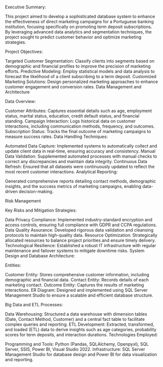 Executive Summary:

This project aimed to develop a sophisticated database system to enhance the effectiveness of direct marketing campaigns for a Portuguese banking institution, focusing specifically on promoting term deposit subscriptions. By leveraging advanced data analytics and segmentation techniques, the project sought to predict customer behavior and optimize marketing strategies.

Project Objectives:

Targeted Customer Segmentation: Classify clients into segments based on demographic and financial profiles to improve the precision of marketing efforts.
Predictive Modeling: Employ statistical models and data analysis to forecast the likelihood of a client subscribing to a term deposit.
Customized Marketing Solutions: Design personalized marketing approaches to enhance customer engagement and conversion rates.
Data Management and Architecture

Data Overview:

Customer Attributes: Captures essential details such as age, employment status, marital status, education, credit default status, and financial standing.
Campaign Interaction: Logs historical data on customer interactions, including communication methods, frequency, and outcomes.
Subscription Status: Tracks the final outcome of marketing campaigns to measure success rates.
Data Handling Techniques:

Automated Data Capture: Implemented systems to automatically collect and update client data in real-time, ensuring accuracy and consistency.
Manual Data Validation: Supplemented automated processes with manual checks to correct any discrepancies and maintain data integrity.
Continuous Data Refresh: Ensured that all datasets were continuously updated to reflect the most recent customer interactions.
Analytical Reporting:

Generated comprehensive reports detailing contact methods, demographic insights, and the success metrics of marketing campaigns, enabling data-driven decision-making.

Risk Management

Key Risks and Mitigation Strategies:

Data Privacy Compliance: Implemented industry-standard encryption and access controls, ensuring full compliance with GDPR and CCPA regulations.
Data Quality Assurance: Developed rigorous data validation and cleansing protocols to maintain high-quality data.
Resource Optimization: Strategically allocated resources to balance project priorities and ensure timely delivery.
Technological Resilience: Established a robust IT infrastructure with regular maintenance and failover systems to mitigate downtime risks.
System Design and Database Architecture:

Entities:

Customer Entity: Stores comprehensive customer information, including demographic and financial data.
Contact Entity: Records details of each marketing contact.
Outcome Entity: Captures the results of marketing interactions.
ER Diagram: Designed and implemented using SQL Server Management Studio to ensure a scalable and efficient database structure.

Big Data and ETL Processes:

Data Warehousing: Structured a data warehouse with dimension tables (Date, Contact Method, Customer) and a central fact table to facilitate complex queries and reporting.
ETL Development: Extracted, transformed, and loaded (ETL) data to derive insights such as age categories, probability scores for term deposits, and interaction durations.
Technologies Employed:

Programming and Tools: Python (Pandas, SQLAlchemy, Openpyxl), SQL Server, SSIS, Power BI, Visual Studio 2022.
Infrastructure: SQL Server Management Studio for database design and Power BI for data visualization and reporting.
